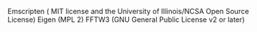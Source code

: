 Emscripten ( MIT license and the University of Illinois/NCSA Open Source License)
Eigen (MPL 2)
FFTW3 (GNU General Public License v2 or later)
